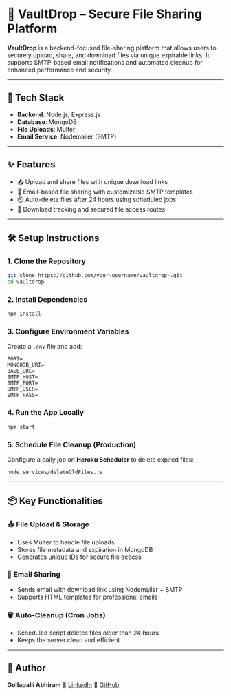 
# 🔐 VaultDrop – Secure File Sharing Platform

**VaultDrop** is a backend-focused file-sharing platform that allows users to securely upload, share, and download files via unique expirable links. It supports SMTP-based email notifications and automated cleanup for enhanced performance and security.

---

## 🚀 Tech Stack

- **Backend**: Node.js, Express.js  
- **Database**: MongoDB  
- **File Uploads**: Multer  
- **Email Service**: Nodemailer (SMTP)  

---

## ✨ Features

- 📤 Upload and share files with unique download links  
- 📧 Email-based file sharing with customizable SMTP templates  
- ⏲️ Auto-delete files after 24 hours using scheduled jobs  
- 🔐 Download tracking and secured file access routes  

---

## 🛠️ Setup Instructions

### 1. Clone the Repository

```bash
git clone https://github.com/your-username/vaultdrop-.git
cd vaultdrop
````

### 2. Install Dependencies

```bash
npm install
```

### 3. Configure Environment Variables

Create a `.env` file and add:

```env
PORT=
MONGODB_URI=
BASE_URL=
SMTP_HOST=
SMTP_PORT=
SMTP_USER=
SMTP_PASS=
```

### 4. Run the App Locally

```bash
npm start
```

### 5. Schedule File Cleanup (Production)

Configure a daily job on **Heroku Scheduler** to delete expired files:

```bash
node services/deleteOldFiles.js
```

---

## 📦 Key Functionalities

### 📤 File Upload & Storage

* Uses Multer to handle file uploads
* Stores file metadata and expiration in MongoDB
* Generates unique IDs for secure file access

### 📧 Email Sharing

* Sends email with download link using Nodemailer + SMTP
* Supports HTML templates for professional emails

### 🗑️ Auto-Cleanup (Cron Jobs)

* Scheduled script deletes files older than 24 hours
* Keeps the server clean and efficient

---

## 👤 Author

**Gollapalli Abhiram**
🔗 [LinkedIn](https://www.linkedin.com/in/abhiramgollapalli/)
🔗 [GitHub](https://github.com/gollapalliabhiram)

